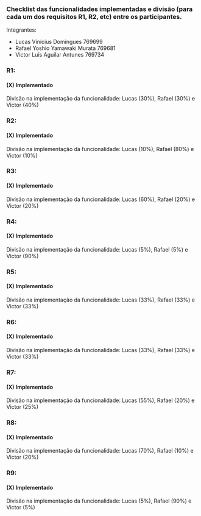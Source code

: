 ### Checklist das funcionalidades implementadas e divisão (para cada um dos requisitos R1, R2, etc) entre os participantes. ###

Integrantes:
- Lucas Vinícius Domingues 769699
- Rafael Yoshio Yamawaki Murata 769681
- Victor Luís Aguilar Antunes 769734

### R1:

#### (X) Implementado
Divisão na implementação da funcionalidade: Lucas (30%), Rafael (30%) e Victor (40%)

### R2:

#### (X) Implementado
Divisão na implementação da funcionalidade: Lucas (10%), Rafael (80%) e Victor (10%)

### R3:

#### (X) Implementado
Divisão na implementação da funcionalidade: Lucas (60%), Rafael (20%) e Victor (20%)

### R4:

#### (X) Implementado
Divisão na implementação da funcionalidade: Lucas (5%), Rafael (5%) e Victor (90%)

### R5:

#### (X) Implementado
Divisão na implementação da funcionalidade: Lucas (33%), Rafael (33%) e Victor (33%)

### R6:

#### (X) Implementado
Divisão na implementação da funcionalidade: Lucas (33%), Rafael (33%) e Victor (33%)

### R7:

#### (X) Implementado
Divisão na implementação da funcionalidade: Lucas (55%), Rafael (20%) e Victor (25%)

### R8:

#### (X) Implementado
Divisão na implementação da funcionalidade: Lucas (70%), Rafael (10%) e Victor (20%)

### R9:

#### (X) Implementado
Divisão na implementação da funcionalidade: Lucas (5%), Rafael (90%) e Victor (5%)

